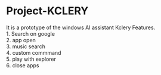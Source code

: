 # Project-KCLERY
It is a prototype of the windows AI assistant Kclery
Features.  
	1. Search on google  
	2. app open  
	3. music search   
	4. custom commmand  
	5. play with explorer  
	6. close apps 
